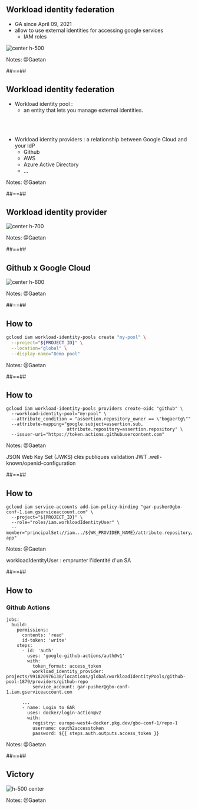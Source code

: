 <!-- .slide: -->

## Workload identity federation

* GA since April 09, 2021
* allow to use external identities for accessing google services
  * IAM roles

![center h-500](./assets/images/workload_identity_federation_def.png)
<!-- .element: class="fragment" -->

Notes: @Gaetan

##==##
<!-- .slide: -->

## Workload identity federation

* Workload identity pool :
  * an entity that lets you manage external identities.

<br/><br/>

* Workload identity providers : a relationship between Google Cloud and your IdP
  * Github
  * AWS
  * Azure Active Directory
  * ...

Notes: @Gaetan

##==##
<!-- .slide: -->

## Workload identity provider

![center h-700](./assets/images/workload_identity_federation.png)

Notes: @Gaetan

##==##
<!-- .slide: -->

## Github x Google Cloud

![center h-600](./assets/images/workload_identity_github.jpg)

Notes: @Gaetan

##==##
<!-- .slide: class="with-code" -->

## How to

```bash
gcloud iam workload-identity-pools create "my-pool" \
  --project="${PROJECT_ID}" \
  --location="global" \
  --display-name="Demo pool"  
```
<!-- .element: class="big-code" -->

Notes: @Gaetan

##==##
<!-- .slide: class="with-code" -->

## How to

```bash[|3,|4-5|6]
gcloud iam workload-identity-pools providers create-oidc "github" \
  --workload-identity-pool="my-pool" \
  --attribute_condition = "assertion.repository_owner == \"bogaertg\""
  --attribute-mapping="google.subject=assertion.sub,
                       attribute.repository=assertion.repository" \
  --issuer-uri="https://token.actions.githubusercontent.com"
```
<!-- .element: class="big-code" -->

Notes: @Gaetan

JSON Web Key Set (JWKS) clés publiques validation JWT
.well-known/openid-configuration


##==##
<!-- .slide: class="with-code" -->

## How to

```bash[|4]
gcloud iam service-accounts add-iam-policy-binding "gar-pusher@gbo-conf-1.iam.gserviceaccount.com" \
  --project="${PROJECT_ID}" \
  --role="roles/iam.workloadIdentityUser" \
  --member="principalSet://iam.../${WK_PROVIDER_NAME}/attribute.repository/bogaertg/my-app"
```

<!-- .element: class="big-code" -->

Notes: @Gaetan

workloadIdentityUser : emprunter l'identité d'un SA

##==##
<!-- .slide: class="with-code" -->

## How to

### Github Actions

```yaml[|4-5|7-12|14-20]
jobs:
  build:
    permissions:
      contents: 'read'
      id-token: 'write'
    steps:
      - id: 'auth'
        uses: 'google-github-actions/auth@v1'
        with:
          token_format: access_token
          workload_identity_provider: projects/991820976138/locations/global/workloadIdentityPools/github-pool-1879/providers/github-repo
          service_account: gar-pusher@gbo-conf-1.iam.gserviceaccount.com

      ...
      - name: Login to GAR
        uses: docker/login-action@v2
        with:
          registry: europe-west4-docker.pkg.dev/gbo-conf-1/repo-1
          username: oauth2accesstoken
          password: ${{ steps.auth.outputs.access_token }}
```
<!-- .element: class="big-code" -->

Notes: @Gaetan

##==##
<!-- .slide: -->

## Victory

![h-500 center](./assets/images/applause.webp)

Notes: @Gaetan
